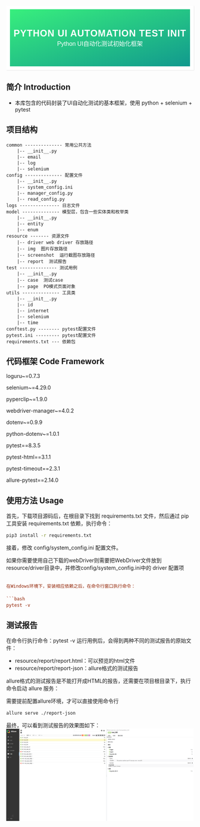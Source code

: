 <div style="font-family: 'Kanit', sans-serif;text-align: center;border: 10px solid #fff;box-shadow: 1px 1px 2px #e6e6e6;background: linear-gradient(to left top, #11998e, #38ef7d); padding: 50px 0;">
<div style="color: #fff;">
    <h3 style="font-size: 25px;font-weight: 600;letter-spacing: 1px;text-transform: uppercase;margin: 0;">
       Python UI Automation Test Init
    </h3>
    <span style="font-size: 16px;text-transform: capitalize;">
    	Python UI自动化测试初始化框架
    </span>
</div>
</div>

## 简介 Introduction

- 本库包含的代码封装了UI自动化测试的基本框架，使用 python + selenium + pytest

## 项目结构
```
common -------------- 常用公共方法
    |-- __init__.py
    |-- email
    |-- log
    |-- selenium
config -------------- 配置文件
    |-- __init__.py
    |-- system_config.ini
    |-- manager_config.py
    |-- read_config.py
logs --------------- 日志文件
model -------------- 模型层，包含一些实体类和枚举类
    |-- __init__.py
    |-- entity
    |-- enum
resource ------- 资源文件
    |-- driver web driver 存放路径
    |-- img  图片存放路径
    |-- screenshot  运行截图存放路径
    |-- report  测试报告
test -------------- 测试用例
    |-- __init__.py
    |-- case  测试case
    |-- page  PO模式页面对象
utils -------------- 工具类
    |-- __init__.py
    |-- id
    |-- internet
    |-- selenium
    |-- time
conftest.py -------- pytest配置文件
pytest.ini --------- pytest配置文件
requirements.txt --- 依赖包
```

## 代码框架 Code Framework

loguru~=0.7.3

selenium~=4.29.0

pyperclip~=1.9.0

webdriver-manager~=4.0.2

dotenv~=0.9.9

python-dotenv~=1.0.1

pytest==8.3.5

pytest-html==3.1.1

pytest-timeout==2.3.1

allure-pytest==2.14.0


## 使用方法 Usage

首先，下载项目源码后，在根目录下找到 requirements.txt 文件，然后通过 pip 工具安装 requirements.txt 依赖，执行命令：

```bash
pip3 install -r requirements.txt
```
接着，修改 config/system_config.ini 配置文件。

如果你需要使用自己下载的webDriver则需要把WebDriver文件放到 resource/driver目录中，并修改config/system_config.ini中的 driver 配置项
```ini

在Windows环境下，安装相应依赖之后，在命令行窗口执行命令：

```bash
pytest -v
```

## 测试报告
在命令行执行命令：pytest -v 运行用例后，会得到两种不同的测试报告的原始文件：
- resource/report/report.html：可以预览的html文件
- resource/report/report-json：allure格式的测试报告

allure格式的测试报告是不能打开成HTML的报告，还需要在项目根目录下，执行命令启动 allure 服务：

需要提前配置allure环境，才可以直接使用命令行
```bash
allure serve ./report-json
```
最终，可以看到测试报告的效果图如下：
![./resource/img/img.png](resource/img/img.png)
